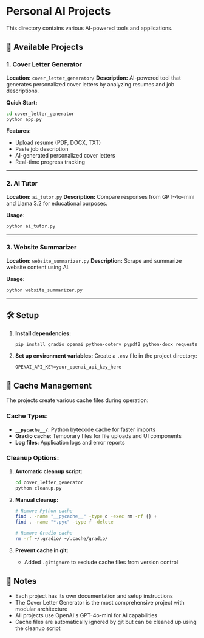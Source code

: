 # Personal AI Projects

This directory contains various AI-powered tools and applications.

## 🤖 Available Projects

### 1. Cover Letter Generator
**Location:** `cover_letter_generator/`
**Description:** AI-powered tool that generates personalized cover letters by analyzing resumes and job descriptions.

**Quick Start:**
```bash
cd cover_letter_generator
python app.py
```

**Features:**
- Upload resume (PDF, DOCX, TXT)
- Paste job description
- AI-generated personalized cover letters
- Real-time progress tracking

---

### 2. AI Tutor
**Location:** `ai_tutor.py`
**Description:** Compare responses from GPT-4o-mini and Llama 3.2 for educational purposes.

**Usage:**
```bash
python ai_tutor.py
```

---

### 3. Website Summarizer
**Location:** `website_summarizer.py`
**Description:** Scrape and summarize website content using AI.

**Usage:**
```bash
python website_summarizer.py
```

---

## 🛠️ Setup

1. **Install dependencies:**
   ```bash
   pip install gradio openai python-dotenv pypdf2 python-docx requests beautifulsoup4 ollama ipython
   ```

2. **Set up environment variables:**
   Create a `.env` file in the project directory:
   ```
   OPENAI_API_KEY=your_openai_api_key_here
   ```

## 🧹 Cache Management

The projects create various cache files during operation:

### **Cache Types:**
- **`__pycache__/`**: Python bytecode cache for faster imports
- **Gradio cache**: Temporary files for file uploads and UI components
- **Log files**: Application logs and error reports

### **Cleanup Options:**

1. **Automatic cleanup script:**
   ```bash
   cd cover_letter_generator
   python cleanup.py
   ```

2. **Manual cleanup:**
   ```bash
   # Remove Python cache
   find . -name "__pycache__" -type d -exec rm -rf {} +
   find . -name "*.pyc" -type f -delete
   
   # Remove Gradio cache
   rm -rf ~/.gradio/ ~/.cache/gradio/
   ```

3. **Prevent cache in git:**
   - Added `.gitignore` to exclude cache files from version control

## 📝 Notes

- Each project has its own documentation and setup instructions
- The Cover Letter Generator is the most comprehensive project with modular architecture
- All projects use OpenAI's GPT-4o-mini for AI capabilities
- Cache files are automatically ignored by git but can be cleaned up using the cleanup script
